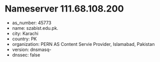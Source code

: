 # Nameserver 111.68.108.200

* as_number: 45773
* name: szabist.edu.pk.
* city: Karachi
* country: PK
* organization: PERN AS Content Servie Provider, Islamabad, Pakistan
* version: dnsmasq-
* dnssec: false
